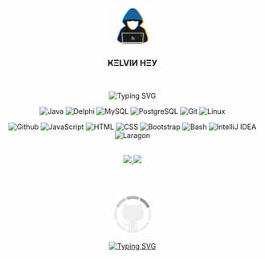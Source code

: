 <!-- Programmer GIF -->
<p align="center">
  <!-- Credits of the gif: https://github.com/0xabdulkhalid -->
  <picture><img src="https://github.com/0xabdulkhalid/0xabdulkhalid/blob/main/assets/mdImages/about_me.gif" width=75px height="75"></picture>
</p>

<h3 align="center"><b>ҜΞLVIИ HΞУ</b></h3>

<br>

<p align="center">
  <img src="https://readme-typing-svg.demolab.com?font=Fira+Code&size=24&pause=1000&color=13669D&center=true&width=435&lines=Desenvolvedor+back-end+Java+%E2%98%95" alt="Typing SVG" />
</p>

<!-- Badges 1° line -->
<p align="center">
  <img alt="Java" src="https://img.shields.io/badge/-Java-222222?style=flat&logo=openjdk&logoColor=yellow"/>
  <img alt="Delphi" src="https://img.shields.io/badge/-Delphi-222222?style=flat&logo=delphi&logoColor=red"/>
  <img alt="MySQL" src="https://img.shields.io/badge/-MySQL-222222?style=flat&logo=mysql"/>
  <img alt="PostgreSQL" src="https://img.shields.io/badge/-PostgreSQL-222222?style=flat&logo=postgresql"/>
  <img alt="Git" src="https://img.shields.io/badge/-Git-222222?style=flat&logo=git&logoColor=F05032"/>
  <img alt="Linux" src="https://img.shields.io/badge/-Linux-222222?style=flat&logo=linux&logoColor=FCC624"/>  
</p>

<!-- Badges 2° line -->
<p align="center">  
  <img alt="Github" src="https://img.shields.io/badge/-GitHub-222222?style=flat&logo=github&logoColor=181717"/>
  <img alt="JavaScript" src="https://img.shields.io/badge/-JavaScript-222222?style=flat&logo=javascript"/>
  <img alt="HTML" src="https://img.shields.io/badge/-HTML-222222?style=flat&logo=html5"/>
  <img alt="CSS" src="https://img.shields.io/badge/-CSS-222222?style=flat&logo=css3"/>
  <img alt="Bootstrap" src="https://img.shields.io/badge/-Bootstrap-222222?style=flat&logo=Bootstrap"/>    
  <img alt="Bash" src="https://img.shields.io/badge/-Bash-222222?style=flat&logo=gnu-bash"/>  
  <img alt="IntelliJ IDEA" src="https://img.shields.io/badge/-IntelliJ IDEA-222222?style=flat&logo=intellij-idea&logoColor=orange"/>  
  <img alt="Laragon" src="https://img.shields.io/badge/-Laragon-222222?style=flat&logo=laragon&logoColor=FCC624"/>  
</p>

<br> 

<div align="center">
 <a href="https://github.com/kelvin-hey/">
  <img height="180em" src="https://github-readme-stats.vercel.app/api?username=kelvin-hey&locale=pt-BR&show_icons=true&theme=dark" style"max-width: 100%;" />
  <img height="180em" src="https://github-readme-stats.vercel.app/api/top-langs/?username=kelvin-hey&locale=pt-BR&layout=compact&theme=dark" style"max-width: 100%;" />
 </a>
</div>

<br> <br>

<!-- Github loading GIF -->
<p align="center">
  <!-- Credits of the gif: https://github.com/ahmed-aliraqi -->
  <picture><img src="https://raw.githubusercontent.com/AhmedFathyDev/AhmedFathyDev/main/GitHub.gif" width=75px height="75"></picture> 
</p>

<p align="center">
    <a href="https://git.io/typing-svg"><img src="https://readme-typing-svg.demolab.com?font=Fira+Code&size=16&pause=1000&color=555555&center=true&width=435&lines=Loading....." alt="Typing SVG" /></a>
</p>
